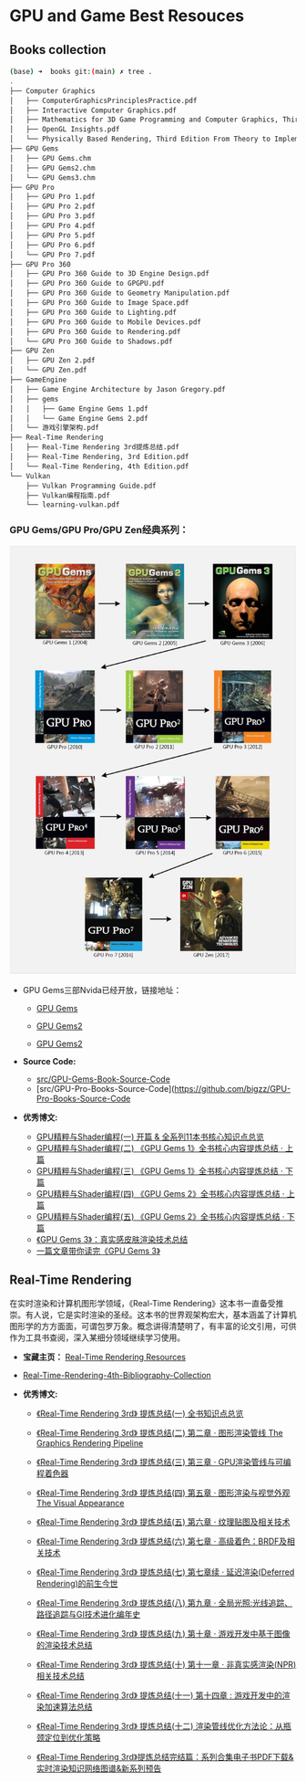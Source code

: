 # GPU and Game Best Resouces

## Books collection
```bash
(base) ➜  books git:(main) ✗ tree .
.
├── Computer Graphics
│   ├── ComputerGraphicsPrinciplesPractice.pdf
│   ├── Interactive Computer Graphics.pdf
│   ├── Mathematics for 3D Game Programming and Computer Graphics, Third Edition.pdf
│   ├── OpenGL Insights.pdf
│   └── Physically Based Rendering, Third Edition From Theory to Implementation.pdf
├── GPU Gems
│   ├── GPU Gems.chm
│   ├── GPU Gems2.chm
│   └── GPU Gems3.chm
├── GPU Pro
│   ├── GPU Pro 1.pdf
│   ├── GPU Pro 2.pdf
│   ├── GPU Pro 3.pdf
│   ├── GPU Pro 4.pdf
│   ├── GPU Pro 5.pdf
│   ├── GPU Pro 6.pdf
│   └── GPU Pro 7.pdf
├── GPU Pro 360
│   ├── GPU Pro 360 Guide to 3D Engine Design.pdf
│   ├── GPU Pro 360 Guide to GPGPU.pdf
│   ├── GPU Pro 360 Guide to Geometry Manipulation.pdf
│   ├── GPU Pro 360 Guide to Image Space.pdf
│   ├── GPU Pro 360 Guide to Lighting.pdf
│   ├── GPU Pro 360 Guide to Mobile Devices.pdf
│   ├── GPU Pro 360 Guide to Rendering.pdf
│   └── GPU Pro 360 Guide to Shadows.pdf
├── GPU Zen
│   ├── GPU Zen 2.pdf
│   └── GPU Zen.pdf
├── GameEngine
│   ├── Game Engine Architecture by Jason Gregory.pdf
│   ├── gems
│   │   ├── Game Engine Gems 1.pdf
│   │   └── Game Engine Gems 2.pdf
│   └── 游戏引擎架构.pdf
├── Real-Time Rendering
│   ├── Real-Time Rendering 3rd提炼总结.pdf
│   ├── Real-Time Rendering, 3rd Edition.pdf
│   └── Real-Time Rendering, 4th Edition.pdf
└── Vulkan
    ├── Vulkan Programming Guide.pdf
    ├── Vulkan编程指南.pdf
    └── learning-vulkan.pdf
```

### GPU Gems/GPU Pro/GPU Zen经典系列：

![intro](./images/intro.jpeg)

- GPU Gems三部Nvida已经开放，链接地址：

    - [GPU Gems](https://developer.nvidia.com/gpugems/gpugems/contributors)

    - [GPU Gems2](https://developer.nvidia.com/gpugems/gpugems2/copyright)

    - [GPU Gems2](https://developer.nvidia.com/gpugems/gpugems3/contributors)

- **Source Code:**
    - [src/GPU-Gems-Book-Source-Code](https://github.com/bigzz/GPU-Gems-Book-Source-Code)
    - [src/GPU-Pro-Books-Source-Code](https://github.com/bigzz/GPU-Pro-Books-Source-Code

- **优秀博文:**

    - [GPU精粹与Shader编程(一) 开篇 & 全系列11本书核心知识点总览](https://zhuanlan.zhihu.com/p/34917895)
    - [GPU精粹与Shader编程(二) 《GPU Gems 1》全书核心内容提炼总结 · 上篇](https://zhuanlan.zhihu.com/p/35974789)
    - [GPU精粹与Shader编程(三) 《GPU Gems 1》全书核心内容提炼总结 · 下篇](https://zhuanlan.zhihu.com/p/36499291)
    - [GPU精粹与Shader编程(四) 《GPU Gems 2》全书核心内容提炼总结 · 上篇](https://zhuanlan.zhihu.com/p/38411575)
    - [GPU精粹与Shader编程(五) 《GPU Gems 2》全书核心内容提炼总结 · 下篇](https://zhuanlan.zhihu.com/p/40288273)
    - [《GPU Gems 3》：真实感皮肤渲染技术总结](https://zhuanlan.zhihu.com/p/42433792)
    - [一篇文章带你读完《GPU Gems 3》](https://zhuanlan.zhihu.com/p/44671434)


## Real-Time Rendering 

在实时渲染和计算机图形学领域，《Real-Time Rendering》这本书一直备受推崇。有人说，它是实时渲染的圣经。这本书的世界观架构宏大，基本涵盖了计算机图形学的方方面面，可谓包罗万象。概念讲得清楚明了，有丰富的论文引用，可供作为工具书查阅，深入某细分领域继续学习使用。

- **宝藏主页：** [Real-Time Rendering Resources](https://link.zhihu.com/?target=http%3A//www.realtimerendering.com/)

- [Real-Time-Rendering-4th-Bibliography-Collection](https://github.com/bigzz/Real-Time-Rendering-4th-Bibliography-Collection)

- **优秀博文:**
    - [《Real-Time Rendering 3rd》 提炼总结(一) 全书知识点总览](https://zhuanlan.zhihu.com/p/26259772)

    - [《Real-Time Rendering 3rd》 提炼总结(二) 第二章 · 图形渲染管线 The Graphics Rendering Pipeline](https://zhuanlan.zhihu.com/p/26527776)

    - [《Real-Time Rendering 3rd》 提炼总结(三) 第三章 · GPU渲染管线与可编程着色器](https://zhuanlan.zhihu.com/p/26894962)

    - [《Real-Time Rendering 3rd》 提炼总结(四) 第五章 · 图形渲染与视觉外观 The Visual Appearance](https://zhuanlan.zhihu.com/p/27234482)

    - [《Real-Time Rendering 3rd》 提炼总结(五) 第六章 · 纹理贴图及相关技术](https://zhuanlan.zhihu.com/p/27551369)

    - [《Real-Time Rendering 3rd》 提炼总结(六) 第七章 · 高级着色：BRDF及相关技术](https://zhuanlan.zhihu.com/p/28059221)

    - [《Real-Time Rendering 3rd》 提炼总结(七) 第七章续 · 延迟渲染(Deferred Rendering)的前生今世](https://zhuanlan.zhihu.com/p/28489928)

    - [《Real-Time Rendering 3rd》 提炼总结(八) 第九章 · 全局光照:光线追踪、路径追踪与GI技术进化编年史](https://zhuanlan.zhihu.com/p/29418992)

    - [《Real-Time Rendering 3rd》 提炼总结(九) 第十章 · 游戏开发中基于图像的渲染技术总结](https://zhuanlan.zhihu.com/p/30345339)

    - [《Real-Time Rendering 3rd》 提炼总结(十) 第十一章 · 非真实感渲染(NPR)相关技术总结](https://zhuanlan.zhihu.com/p/31194204)

    - [《Real-Time Rendering 3rd》 提炼总结(十一) 第十四章 : 游戏开发中的渲染加速算法总结](https://zhuanlan.zhihu.com/p/32300891)

    - [《Real-Time Rendering 3rd》 提炼总结(十二) 渲染管线优化方法论：从瓶颈定位到优化策略](https://zhuanlan.zhihu.com/p/32928016)

    - [《Real-Time Rendering 3rd》提炼总结完结篇：系列合集电子书PDF下载&实时渲染知识网络图谱&新系列预告](https://zhuanlan.zhihu.com/p/34207965)






